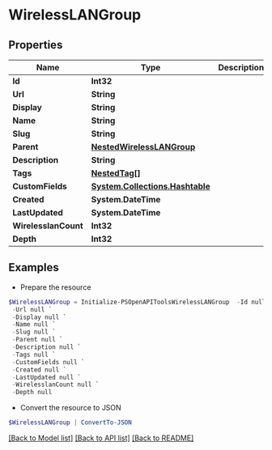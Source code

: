 # WirelessLANGroup
## Properties

Name | Type | Description | Notes
------------ | ------------- | ------------- | -------------
**Id** | **Int32** |  | [readonly] 
**Url** | **String** |  | [readonly] 
**Display** | **String** |  | [readonly] 
**Name** | **String** |  | 
**Slug** | **String** |  | 
**Parent** | [**NestedWirelessLANGroup**](NestedWirelessLANGroup.md) |  | [optional] 
**Description** | **String** |  | [optional] 
**Tags** | [**NestedTag[]**](NestedTag.md) |  | [optional] 
**CustomFields** | [**System.Collections.Hashtable**](AnyType.md) |  | [optional] 
**Created** | **System.DateTime** |  | [readonly] 
**LastUpdated** | **System.DateTime** |  | [readonly] 
**WirelesslanCount** | **Int32** |  | [readonly] 
**Depth** | **Int32** |  | [readonly] 

## Examples

- Prepare the resource
```powershell
$WirelessLANGroup = Initialize-PSOpenAPIToolsWirelessLANGroup  -Id null `
 -Url null `
 -Display null `
 -Name null `
 -Slug null `
 -Parent null `
 -Description null `
 -Tags null `
 -CustomFields null `
 -Created null `
 -LastUpdated null `
 -WirelesslanCount null `
 -Depth null
```

- Convert the resource to JSON
```powershell
$WirelessLANGroup | ConvertTo-JSON
```

[[Back to Model list]](../README.md#documentation-for-models) [[Back to API list]](../README.md#documentation-for-api-endpoints) [[Back to README]](../README.md)

